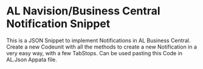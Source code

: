 # AL Navision/Business Central Notification Snippet
This is a JSON Snippet to implement Notifications in AL Business Central.
Create a new Codeunit with all the methods to create a new Notification in a very easy way, with a few TabStops.
Can be used pasting this Code in AL.Json Appata  file.
